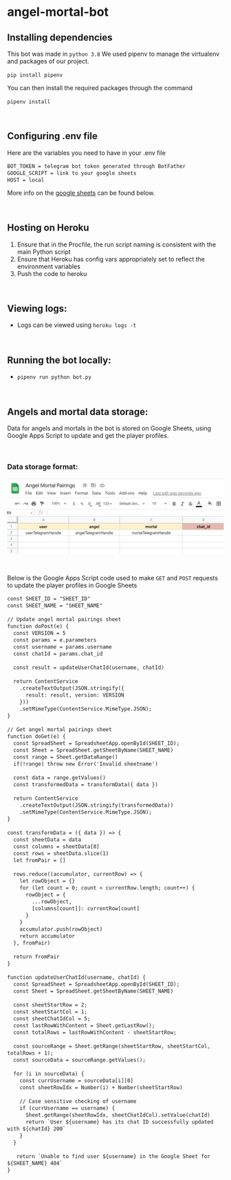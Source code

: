 # angel-mortal-bot

## Installing dependencies
This bot was made in `python 3.8`
We used pipenv to manage the virtualenv and packages of our project.

`pip install pipenv`

You can then install the required packages through the command

`pipenv install`

<br>

## Configuring .env file
Here are the variables you need to have in your .env file

```
BOT_TOKEN = telegram bot token generated through BotFather
GOOGLE_SCRIPT = link to your google sheets
HOST = local
```

More info on the [google sheets](###data-storage-format) can be found below.

<br>

## Hosting on Heroku
1. Ensure that in the Procfile, the run script naming is consistent with the main Python script
2. Ensure that Heroku has config vars appropriately set to reflect the environment variables
3. Push the code to heroku

<br>

## Viewing logs:
- Logs can be viewed using `heroku logs -t`

<br>

## Running the bot locally:
- `pipenv run python bot.py`

<br>

## Angels and mortal data storage:
Data for angels and mortals in the bot is stored on Google Sheets, using Google Apps Script to update
and get the player profiles. 

<br>

### Data storage format:
![Google Sheets](/assets/angel-mortal-sheets-storage.png)

<br>

Below is the Google Apps Script code used to make `GET` and `POST` requests
to update the player profiles in Google Sheets

```
const SHEET_ID = "SHEET_ID"
const SHEET_NAME = "SHEET_NAME"

// Update angel mortal pairings sheet
function doPost(e) {
  const VERSION = 5 
  const params = e.parameters
  const username = params.username
  const chatId = params.chat_id

  const result = updateUserChatId(username, chatId)

  return ContentService
    .createTextOutput(JSON.stringify({
      result: result, version: VERSION
    }))
    .setMimeType(ContentService.MimeType.JSON);
}

// Get angel mortal pairings sheet
function doGet(e) {
  const SpreadSheet = SpreadsheetApp.openById(SHEET_ID);
  const Sheet = SpreadSheet.getSheetByName(SHEET_NAME)
  const range = Sheet.getDataRange()
  if(!range) throw new Error('Invalid sheetname')

  const data = range.getValues()
  const transformedData = transformData({ data })

  return ContentService
    .createTextOutput(JSON.stringify(transformedData))
    .setMimeType(ContentService.MimeType.JSON);
}

const transformData = ({ data }) => {
  const sheetData = data
  const columns = sheetData[0] 
  const rows = sheetData.slice(1)
  let fromPair = []

  rows.reduce((accumulator, currentRow) => {
    let rowObject = {}
    for (let count = 0; count < currentRow.length; count++) {
      rowObject = {
        ...rowObject,
        [columns[count]]: currentRow[count]
      }
    }
    accumulator.push(rowObject)
    return accumulator
  }, fromPair)

  return fromPair
}

function updateUserChatId(username, chatId) {
  const SpreadSheet = SpreadsheetApp.openById(SHEET_ID);
  const Sheet = SpreadSheet.getSheetByName(SHEET_NAME)

  const sheetStartRow = 2;
  const sheetStartCol = 1;
  const sheetChatIdCol = 5;
  const lastRowWithContent = Sheet.getLastRow();
  const totalRows = lastRowWithContent - sheetStartRow;

  const sourceRange = Sheet.getRange(sheetStartRow, sheetStartCol, totalRows + 1);
  const sourceData = sourceRange.getValues();

  for (i in sourceData) {
    const currUsername = sourceData[i][0]
    const sheetRowIdx = Number(i) + Number(sheetStartRow)

    // Case sensitive checking of username
    if (currUsername == username) {
      Sheet.getRange(sheetRowIdx, sheetChatIdCol).setValue(chatId)
      return `User ${username} has its chat ID successfully updated with ${chatId} 200`
    }
  }

   return `Unable to find user ${username} in the Google Sheet for ${SHEET_NAME} 404`
}
```
